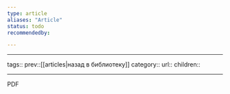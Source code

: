```yaml
---
type: article
aliases: "Article"
status: todo
recommendedby:

---
```

___
tags::
prev::[[articles|назад в библиотеку]]
category::
url::
children::
___
PDF

